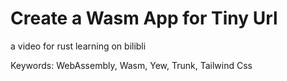 # Create a Wasm App for Tiny Url

a video for rust learning on bilibli

Keywords: WebAssembly, Wasm, Yew, Trunk, Tailwind Css
